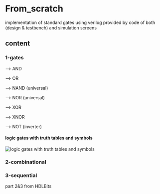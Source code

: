 # From_scratch
implementation of standard gates  using verilog provided by code of both (design &amp; testbench) and simulation screens

## content 
### 1-gates
--> AND

--> OR

--> NAND (universal)

--> NOR (universal)

--> XOR

--> XNOR

--> NOT (inverter)
#### logic gates with truth tables and symbols
![logic gates with truth tables and symbols](https://user-images.githubusercontent.com/123658850/218091459-79d158f2-b6fc-4871-9ad8-cc8d10bb31e5.jpg)

### 2-combinational 
### 3-sequential 

part 2&3 from HDLBits
